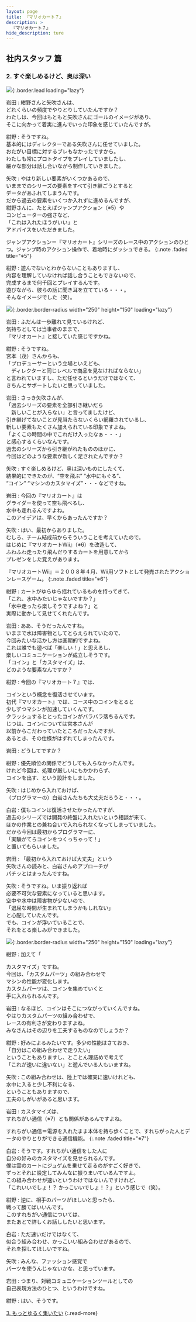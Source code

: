 ```yaml
---
layout: page
title: 『マリオカート７』
description: >
  『マリオカート７』
hide_description: ture
---
```


## 社内スタッフ 篇

### 2. すぐ楽しめるけど、奥は深い

![](/interviews/jp/3ds/amkj/vol1/img/mainvisual2.jpg){:.border.lead loading="lazy"}

岩田
: 紺野さんと矢吹さんは、<br>どれくらいの頻度でやりとりしていたんですか？<br>わたしは、今回はもともと矢吹さんにゴールのイメージがあり、<br>そこに向かって着実に進んでいった印象を感じていたんですが。

紺野
: そうですね。<br>基本的にはディレクターである矢吹さんに任せていました。<br>おたがい目標に対するブレもなかったですから。<br>わたしも常にプロトタイプをプレイしていましたし、<br>細かな部分は話し合いながら制作していきました。

矢吹
: やはり新しい要素がいくつかあるので、<br>いままでのシリーズの要素をすべて引き継ごうとすると<br>データがあふれてしまうんです。<br>だから過去の要素をいくつか入れずに進めるんですが、<br>紺野さんに、たとえばジャンプアクション（※5）や<br>コンピューターの強さなど、<br>「これは入れたほうがいい」と<br>アドバイスをいただきました。

ジャンプアクション＝『マリオカート』シリーズのレース中のアクションのひとつ。ジャンプ時のアクション操作で、着地時にダッシュできる。
{:.note .faded title="※5"}

紺野
: 遊んでないとわからないこともありますし、<br>内容を理解していなければ話し合うこともできないので、<br>完成するまで何千回とプレイするんです。<br>遊びながら、彼らの話に聞き耳を立てている・・・。<br>そんなイメージでした（笑）。

![](/interviews/jp/3ds/amkj/vol1/img/photo6.jpg){:.border.border-radius width="250" height="150"  loading="lazy"}

岩田
: ふだんは一歩離れて見ているけれど、<br>気持ちとしては当事者のままで、<br>『マリオカート』と接していた感じですかね。

紺野
: そうですね。<br>宮本（茂）さんからも、<br>「プロデューサーという立場といえども、<br>　ディレクターと同じレベルで商品を見なければならない」<br>と言われていますし、ただ任せるというだけではなくて、<br>きちんとサポートしたいと思っていました。

岩田
: さっき矢吹さんが、<br>「過去シリーズの要素を全部引き継いだら<br>　新しいことが入らない」と言ってましたけど、<br>引き継げてないことが見当たらないくらい網羅されているし、<br>新しい要素もたくさん加えられている印象ですよね。<br>「よくこの時間の中でこれだけ入ったなぁ・・・」<br>と感心するくらいなんです。<br>過去のシリーズから引き継がれたもののほかに、<br>今回はどのような要素が新しく足されたんですか？

矢吹
: すぐ楽しめるけど、奥は深いものにしたくて、<br>結果的にできたのが、“空を飛ぶ” “水中にもぐる”、<br>“コイン” “マシンのカスタマイズ”・・・などですね。

岩田
: 今回の『マリオカート』は<br>グライダーを使って空も飛べるし、<br>水中も走れるんですよね。<br>このアイデアは、早くからあったんですか？

矢吹
: はい、最初からありました。<br>むしろ、チーム結成前からそういうことを考えていたので。<br>はじめに『マリオカートWii』（※6）を改造して、<br>ふわふわ走ったり飛んだりするカートを用意してから<br>プレゼンをした覚えがあります。

『マリオカートWii』＝２００８年４月、Wii用ソフトとして発売されたアクションレースゲーム。
{:.note .faded title="※6"}

紺野
: カートがゆらゆら揺れているものを持ってきて、<br>「これ、水中みたいじゃないですか？」<br>「水中走ったら楽しそうですよね？」と<br>実際に動かして見せてくれたんです。

岩田
: ああ、そうだったんですね。<br>いままで水は障害物としてとらえられていたので、<br>今回みたいな活かし方は画期的ですよね。<br>これは誰でも遊べば「楽しい！」と思えるし、<br>楽しいコミュニケーションが成立しそうです。<br>「コイン」と「カスタマイズ」は、<br>どのような要素なんですか？

紺野
: 今回の『マリオカート７』では、<br>

コインという概念を復活させています。<br>初代『マリオカート』では、コース中のコインをとると<br>少しずつマシンが加速していくんです。<br>クラッシュするととったコインがバラバラ落ちるんです。<br>じつは、コインについては宮本さんが<br>以前からこだわっていたところだったんですが、<br>あるとき、その仕様がはずれてしまったんです。

岩田
: どうしてですか？

紺野
: 優先順位の関係でどうしても入らなかったんです。<br>けれど今回は、処理が厳しいにもかかわらず、<br>コインを出す、という設計をしました。

矢吹
: はじめから入れておけば、<br>（プログラマーの）白岩さんたちも大丈夫だろうと・・・。

白岩
: 僕もコインは復活させたかったんですが、<br>過去のシリーズでは開発の終盤に入れたいという相談が来て、<br>ほかの作業との兼ね合いで入れられなくなってしまっていました。<br>だから今回は最初からプログラマーに、<br>「実験がてらコインをつくっちゃって！」<br>と置いてもらいました。

岩田
: 「最初から入れておけば大丈夫」という<br>矢吹さんの読みと、白岩さんのアプローチが<br>パチッとはまったんですね。

矢吹
: そうですね。いま振り返れば<br>必要不可欠な要素になっていると思います。<br>空中や水中は障害物が少ないので、<br>「退屈な時間が生まれてしまうかもしれない」<br>と心配していたんです。<br>でも、コインが浮いていることで、<br>それをとる楽しみができました。

![](/interviews/jp/3ds/amkj/vol1/img/photo7.jpg){:.border.border-radius width="250" height="150"  loading="lazy"}

紺野
: 加えて「

カスタマイズ」ですね。<br>今回は、「カスタムパーツ」の組み合わせで<br>マシンの性能が変化します。<br>カスタムパーツは、コインを集めていくと<br>手に入れられるんです。

岩田
: なるほど、コインはそこにつながっていくんですね。<br>やはりカスタムパーツの組み合わせで、<br>レースの有利さが変わりますよね。<br>みなさんはその辺りを工夫するものなのでしょうか？

紺野
: 好みによるみたいです。多少の性能はさておき、<br>「自分はこの組み合わせで走りたい」<br>ということもありますし、とことん理詰めで考えて<br>「これが速いに違いない」と遊んでいる人もいますね。

矢吹
: この組み合わせは、陸上では確実に速いけれども、<br>水中に入ると少し不利になる、<br>ということもありますので、<br>工夫のしがいがあると思います。

岩田
: カスタマイズは、<br>すれちがい通信（※7）とも関係があるんですよね。

すれちがい通信＝電源を入れたまま本体を持ち歩くことで、すれちがった人とデータのやりとりができる通信機能。
{:.note .faded title="※7"}

白岩
: そうです。すれちがい通信をした人に<br>自分の好みのカスタマイズを見せられるんです。<br>僕は雲のカートにジュゲムを乗せて走るのがすごく好きで、<br>ずっとそれに設定してみんなに振りまいているんですよ。<br>この組み合わせが速いというわけではないんですけれど、<br>「これいいでしょ！？ かっこいいでしょ！？」という感じで（笑）。

紺野
: 逆に、相手のパーツがほしいと思ったら、<br>戦って勝てばいいんです。<br>このすれちがい通信については、<br>またあとで詳しくお話ししたいと思います。

白岩
: ただ速いだけではなくて、<br>似合う組み合わせ、かっこいい組み合わせがあるので、<br>それを探してほしいですね。

矢吹
: みんな、ファッション感覚で<br>パーツを使うんじゃないかな、と思っています。

岩田
: つまり、対戦コミュニケーションツールとしての<br>自己表現方法のひとつ、というわけですね。

紺野
: はい、そうです。


[3. もっとゆるく集いたい](3.md)
{:.read-more}
